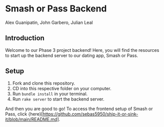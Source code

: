 # Smash or Pass Backend

Alex Guanipatin, John Garbero, Julian Leal

## Introduction

Welcome to our Phase 3 project backend! Here, you will find the resources to start up the backend server to our dating app, Smash or Pass.

## Setup

1. Fork and clone this repository.
2. CD into this respective folder on your computer.
3. Run `bundle install` in your terminal.
4. Run `rake server` to start the backend server.

And then you are good to go! To access the frontend setup of Smash or Pass, click {here}[https://github.com/sebas5950/ship-it-or-sink-it/blob/main/README.md].
